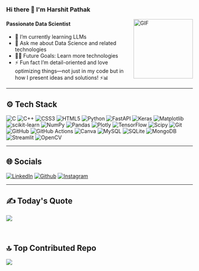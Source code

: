 ### Hi there 👋 I'm Harshit Pathak

<img align="right" alt="GIF" height="160px" src="https://media.giphy.com/media/Ah3zHH7hvsSB2/giphy.gif" />

#### Passionate Data Scientist

- 🌱 I’m currently learning LLMs
- 💬 Ask me about Data Science and related technologies
- 💪🏼 Future Goals: Learn more technologies
- ⚡ Fun fact I’m detail-oriented and love optimizing things—not just in my code but in how I present ideas and solutions! ⚡📊



----
<h2>⚙️ Tech Stack</h2>

![C](https://img.shields.io/badge/c-%2300599C.svg?style=for-the-badge&logo=c&logoColor=white) ![C++](https://img.shields.io/badge/c++-%2300599C.svg?style=for-the-badge&logo=c%2B%2B&logoColor=white) ![CSS3](https://img.shields.io/badge/css3-%231572B6.svg?style=for-the-badge&logo=css3&logoColor=white) ![HTML5](https://img.shields.io/badge/html5-%23E34F26.svg?style=for-the-badge&logo=html5&logoColor=white) ![Python](https://img.shields.io/badge/python-3670A0?style=for-the-badge&logo=python&logoColor=ffdd54) ![FastAPI](https://img.shields.io/badge/FastAPI-005571?style=for-the-badge&logo=fastapi) ![Keras](https://img.shields.io/badge/Keras-%23D00000.svg?style=for-the-badge&logo=Keras&logoColor=white) ![Matplotlib](https://img.shields.io/badge/Matplotlib-%23ffffff.svg?style=for-the-badge&logo=Matplotlib&logoColor=black) ![scikit-learn](https://img.shields.io/badge/scikit--learn-%23F7931E.svg?style=for-the-badge&logo=scikit-learn&logoColor=white) ![NumPy](https://img.shields.io/badge/numpy-%23013243.svg?style=for-the-badge&logo=numpy&logoColor=white) ![Pandas](https://img.shields.io/badge/pandas-%23150458.svg?style=for-the-badge&logo=pandas&logoColor=white) ![Plotly](https://img.shields.io/badge/Plotly-%233F4F75.svg?style=for-the-badge&logo=plotly&logoColor=white) ![TensorFlow](https://img.shields.io/badge/TensorFlow-%23FF6F00.svg?style=for-the-badge&logo=TensorFlow&logoColor=white) ![Scipy](https://img.shields.io/badge/SciPy-%230C55A5.svg?style=for-the-badge&logo=scipy&logoColor=%white) ![Git](https://img.shields.io/badge/git-%23F05033.svg?style=for-the-badge&logo=git&logoColor=white) ![GitHub](https://img.shields.io/badge/github-%23121011.svg?style=for-the-badge&logo=github&logoColor=white) ![GitHub Actions](https://img.shields.io/badge/github%20actions-%232671E5.svg?style=for-the-badge&logo=githubactions&logoColor=white) ![Canva](https://img.shields.io/badge/Canva-%2300C4CC.svg?style=for-the-badge&logo=Canva&logoColor=white) ![MySQL](https://img.shields.io/badge/mysql-4479A1.svg?style=for-the-badge&logo=mysql&logoColor=white) ![SQLite](https://img.shields.io/badge/sqlite-%2307405e.svg?style=for-the-badge&logo=sqlite&logoColor=white) ![MongoDB](https://img.shields.io/badge/MongoDB-%234ea94b.svg?style=for-the-badge&logo=mongodb&logoColor=white) ![Streamlit](https://img.shields.io/badge/Streamlit-%23FE4B4B.svg?style=for-the-badge&logo=streamlit&logoColor=white) ![OpenCV](https://img.shields.io/badge/opencv-%23white.svg?style=for-the-badge&logo=opencv&logoColor=white)


----
<h2>🌐 Socials</h2>

 [![LinkedIn](https://cdn-icons-png.flaticon.com/128/4494/4494497.png)](https://linkedin.com/in/harshitpathak18) [![Github](https://cdn-icons-png.flaticon.com/128/270/270798.png)](https://github.com/harshitpathak18) [![Instagram](https://cdn-icons-png.flaticon.com/128/3955/3955024.png)](https://instagram.com/harshitpathak18) 


----
<h2>✍️ Today's Quote </h2>

![](https://quotes-github-readme.vercel.app/api?type=horizontal&theme=radical)



<br>
<h2>🔝 Top Contributed Repo</h2>

![](https://github-contributor-stats.vercel.app/api?username=harshitpathak18&limit=5&theme=radical&combine_all_yearly_contributions=true)

